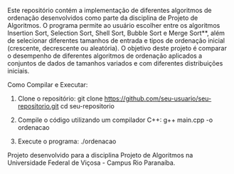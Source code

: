 Este repositório contém a implementação de diferentes algoritmos de ordenação desenvolvidos como parte da disciplina de Projeto de Algoritmos. O programa permite ao usuário escolher entre os algoritmos Insertion Sort, Selection Sort, Shell Sort, Bubble Sort e Merge Sort**, além de selecionar diferentes tamanhos de entrada e tipos de ordenação inicial (crescente, decrescente ou aleatória). O objetivo deste projeto é comparar o desempenho de diferentes algoritmos de ordenação aplicados a conjuntos de dados de tamanhos variados e com diferentes distribuições iniciais.

Como Compilar e Executar: 

1. Clone o repositório:
   git clone https://github.com/seu-usuario/seu-repositorio.git
   cd seu-repositorio

2. Compile o código utilizando um compilador C++:
   g++ main.cpp -o ordenacao
  
3. Execute o programa:
   ./ordenacao

Projeto desenvolvido para a disciplina Projeto de Algoritmos na Universidade Federal de Viçosa - Campus Rio Paranaíba.

